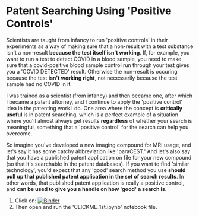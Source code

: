 # Patent Searching Using 'Positive Controls'
Scientists are taught from infancy to run 'positive controls' in their experiments as a way of making sure that a non-result with a test substance isn't a non-result **because the test itself isn't working**.  If, for example, you want to run a test to detect COVID in a blood sample, you need to make sure that a covid-positive blood sample control run through your test gives you a 'COVID DETECTED' result.  Otherwise the non-result is occuring because the test **isn't working right**, not necessarily because the test sample had no COVID in it.

I was trained as a scientist (from infancy) and then became one, after which I became a patent attorney, and I continue to apply the 'positive control' idea in the patenting work I do.  One area where the concept is **critically useful** is in patent searching, which is a perfect example of a situation where you'll almost always get results **regardless** of whether your search is meaningful, something that a 'positive control' for the search can help you overcome.

So imagine you've developed a new imaging compound for MRI usage, and let's say it has some catchy abbreviation like 'paraCEST.'  And let's also say that you have a published patent application on file for your new compound (so that it's searchable in the patent databases).  If you want to find 'similar technology', you'd expect that any 'good' search method you use **should pull up that published patent application in the set of search results**.  In other words, that published patent application is really a positive control, and **can be used to give you a handle on how 'good' a search is**.


1. Click on: [![Binder](https://mybinder.org/badge_logo.svg)](https://mybinder.org/v2/gh/andrewscheinman/test/HEAD)
2. Then open and run the 'CLICKME_1st.ipynb' notebook file.
